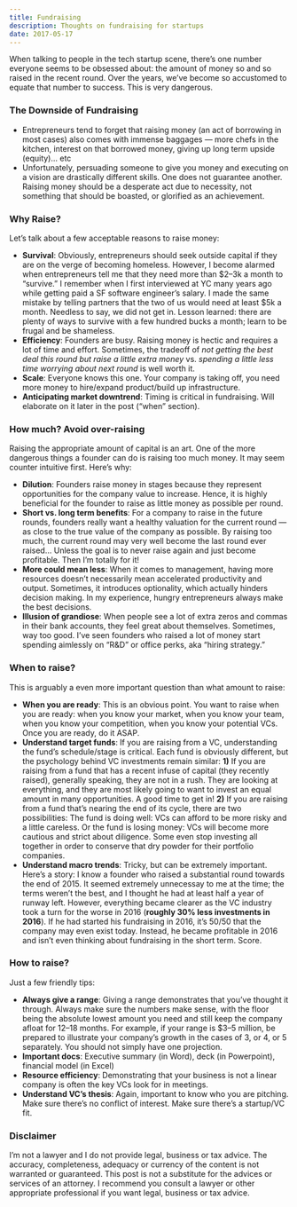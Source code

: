 ```yaml
---
title: Fundraising
description: Thoughts on fundraising for startups
date: 2017-05-17
---
```

When talking to people in the tech startup scene, there’s one number everyone seems to be obsessed about: the amount of money so and so raised in the recent round. Over the years, we’ve become so accustomed to equate that number to success. This is very dangerous.

### The Downside of Fundraising

- Entrepreneurs tend to forget that raising money (an act of borrowing in most cases) also comes with immense baggages — more chefs in the kitchen, interest on that borrowed money, giving up long term upside (equity)… etc
- Unfortunately, persuading someone to give you money and executing on a vision are drastically different skills. One does not guarantee another. Raising money should be a desperate act due to necessity, not something that should be boasted, or glorified as an achievement.

### Why Raise?

Let’s talk about a few acceptable reasons to raise money:

- **Survival**: Obviously, entrepreneurs should seek outside capital if they are on the verge of becoming homeless. However, I become alarmed when entrepreneurs tell me that they need more than $2–3k a month to “survive.” I remember when I first interviewed at YC many years ago while getting paid a SF software engineer’s salary. I made the same mistake by telling partners that the two of us would need at least $5k a month. Needless to say, we did not get in. Lesson learned: there are plenty of ways to survive with a few hundred bucks a month; learn to be frugal and be shameless.
- **Efficiency**: Founders are busy. Raising money is hectic and requires a lot of time and effort. Sometimes, the tradeoff of *not getting the best deal this round but raise a little extra money* vs. *spending a little less time worrying about next round* is well worth it.
- **Scale**: Everyone knows this one. Your company is taking off, you need more money to hire/expand product/build up infrastructure.
- **Anticipating market downtrend**: Timing is critical in fundraising. Will elaborate on it later in the post (“when” section).

### How much? Avoid over-raising

Raising the appropriate amount of capital is an art. One of the more dangerous things a founder can do is raising too much money. It may seem counter intuitive first. Here’s why:

- **Dilution**: Founders raise money in stages because they represent opportunities for the company value to increase. Hence, it is highly beneficial for the founder to raise as little money as possible per round.
- **Short vs. long term benefits**: For a company to raise in the future rounds, founders really want a healthy valuation for the current round — as close to the true value of the company as possible. By raising too much, the current round may very well become the last round ever raised… Unless the goal is to never raise again and just become profitable. Then I’m totally for it!
- **More could mean less**: When it comes to management, having more resources doesn’t necessarily mean accelerated productivity and output. Sometimes, it introduces optionality, which actually hinders decision making. In my experience, hungry entrepreneurs always make the best decisions.
- **Illusion of grandiose**: When people see a lot of extra zeros and commas in their bank accounts, they feel great about themselves. Sometimes, way too good. I’ve seen founders who raised a lot of money start spending aimlessly on “R&D” or office perks, aka “hiring strategy.”

### When to raise?

This is arguably a even more important question than what amount to raise:

- **When you are ready**: This is an obvious point. You want to raise when you are ready: when you know your market, when you know your team, when you know your competition, when you know your potential VCs. Once you are ready, do it ASAP.
- **Understand target funds**: If you are raising from a VC, understanding the fund’s schedule/stage is critical. Each fund is obviously different, but the psychology behind VC investments remain similar: **1)** If you are raising from a fund that has a recent infuse of capital (they recently raised), generally speaking, they are not in a rush. They are looking at everything, and they are most likely going to want to invest an equal amount in many opportunities. A good time to get in! **2)** If you are raising from a fund that’s nearing the end of its cycle, there are two possibilities: The fund is doing well: VCs can afford to be more risky and a little careless. Or the fund is losing money: VCs will become more cautious and strict about diligence. Some even stop investing all together in order to conserve that dry powder for their portfolio companies.
- **Understand macro trends**: Tricky, but can be extremely important. Here’s a story: I know a founder who raised a substantial round towards the end of 2015. It seemed extremely unnecessay to me at the time; the terms weren’t the best, and I thought he had at least half a year of runway left. However, everything became clearer as the VC industry took a turn for the worse in 2016 (**roughly 30% less investments in 2016**). If he had started his fundraising in 2016, it’s 50/50 that the company may even exist today. Instead, he became profitable in 2016 and isn’t even thinking about fundraising in the short term. Score.

### How to raise?

Just a few friendly tips:

- **Always give a range**: Giving a range demonstrates that you’ve thought it through. Always make sure the numbers make sense, with the floor being the absolute lowest amount you need and still keep the company afloat for 12–18 months. For example, if your range is $3–5 million, be prepared to illustrate your company’s growth in the cases of 3, or 4, or 5 separately. You should not simply have one projection.
- **Important docs**: Executive summary (in Word), deck (in Powerpoint), financial model (in Excel)
- **Resource efficiency**: Demonstrating that your business is not a linear company is often the key VCs look for in meetings.
- **Understand VC’s thesis**: Again, important to know who you are pitching. Make sure there’s no conflict of interest. Make sure there’s a startup/VC fit.


### Disclaimer

I’m not a lawyer and I do not provide legal, business or tax advice. The accuracy, completeness, adequacy or currency of the content is not warranted or guaranteed. This post is not a substitute for the advices or services of an attorney. I recommend you consult a lawyer or other appropriate professional if you want legal, business or tax advice.